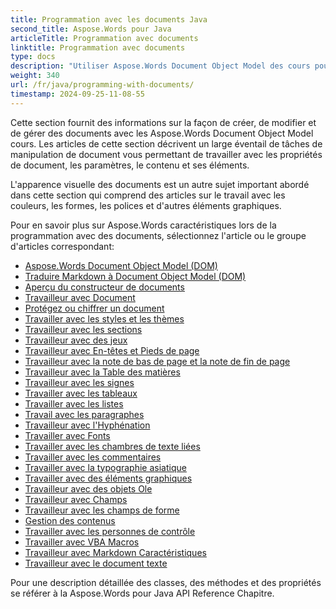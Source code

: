 ```yaml
---
title: Programmation avec les documents Java
second_title: Aspose.Words pour Java
articleTitle: Programmation avec documents
linktitle: Programmation avec documents
type: docs
description: "Utiliser Aspose.Words Document Object Model des cours pour créer, modifier et gérer des documents avec Java. Travailler avec les propriétés, les paramètres et le contenu du document, ainsi qu'avec l'apparence du document à travers la gestion des couleurs, formes, polices et autres graphiques."
weight: 340
url: /fr/java/programming-with-documents/
timestamp: 2024-09-25-11-08-55
---
```


Cette section fournit des informations sur la façon de créer, de modifier et de gérer des documents avec les Aspose.Words Document Object Model cours. Les articles de cette section décrivent un large éventail de tâches de manipulation de document vous permettant de travailler avec les propriétés de document, les paramètres, le contenu et ses éléments.

L'apparence visuelle des documents est un autre sujet important abordé dans cette section qui comprend des articles sur le travail avec les couleurs, les formes, les polices et d'autres éléments graphiques.

Pour en savoir plus sur Aspose.Words caractéristiques lors de la programmation avec des documents, sélectionnez l'article ou le groupe d'articles correspondant:

- [Aspose.Words Document Object Model (DOM)](/words/fr/java/aspose-words-document-object-model/)
- [Traduire Markdown à Document Object Model (DOM)](/words/fr/java/translate-markdown-to-document-object-model/)
- [Aperçu du constructeur de documents](/words/fr/java/document-builder-overview/)
- [Travailleur avec Document](/words/fr/java/working-with-document/)
- [Protégez ou chiffrer un document](/words/fr/java/protect-or-encrypt-a-document/)
- [Travailler avec les styles et les thèmes](/words/java/working-with-styles/)
- [Travailleur avec les sections](/words/fr/java/working-with-sections/)
- [Travailleur avec des jeux](/words/fr/java/working-with-ranges/)
- [Travailleur avec En-têtes et Pieds de page](/words/fr/java/working-with-headers-and-footers/)
- [Travailleur avec la note de bas de page et la note de fin de page](/words/fr/java/working-with-footnote-and-endnote/)
- [Travailleur avec la Table des matières](/words/fr/java/working-with-table-of-contents/)
- [Travailleur avec les signes](/words/fr/java/working-with-bookmarks/)
- [Travailler avec les tableaux](/words/fr/java/working-with-tables/)
- [Travailler avec les listes](/words/fr/java/working-with-lists/)
- [Travail avec les paragraphes](/words/fr/java/working-with-paragraphs/)
- [Travailleur avec l'Hyphénation](/words/fr/java/working-with-hyphenation/)
- [Travailler avec Fonts](/words/fr/java/working-with-fonts/)
- [Travailler avec les chambres de texte liées](/words/fr/java/working-with-linked-textboxes/)
- [Travailler avec les commentaires](/words/fr/java/working-with-comments/)
- [Travailler avec la typographie asiatique](/words/fr/java/working-with-asian-typography/)
- [Travailler avec des éléments graphiques](/words/java/working-with-graphic-elements/)
- [Travailleur avec des objets Ole](/words/fr/java/working-with-ole-objects/)
- [Travailleur avec Champs](/words/fr/java/working-with-fields/)
- [Travailleur avec les champs de forme](/words/fr/java/working-with-form-fields/)
- [Gestion des contenus](/words/java/contents-management/)
- [Travailler avec les personnes de contrôle](/words/fr/java/working-with-control-characters/)
- [Travailler avec VBA Macros](/words/fr/java/working-with-vba-macros/)
- [Travailleur avec Markdown Caractéristiques](/words/fr/java/working-with-markdown-features/)
- [Travailleur avec le document texte](/words/fr/java/working-with-text-document/)

Pour une description détaillée des classes, des méthodes et des propriétés se référer à la Aspose.Words pour Java API Reference Chapitre.
